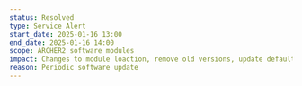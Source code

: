 ```yaml
---
status: Resolved
type: Service Alert
start_date: 2025-01-16 13:00
end_date: 2025-01-16 14:00
scope: ARCHER2 software modules
impact: Changes to module loaction, remove old versions, update default versions
reason: Periodic software update
---
```

